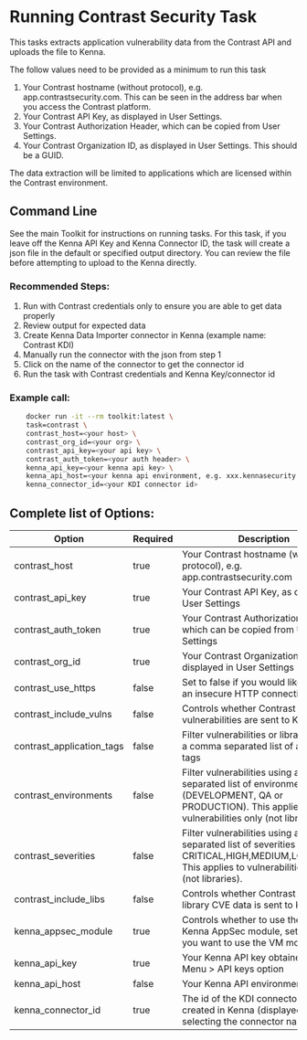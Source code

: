 # Running Contrast Security Task 

This tasks extracts application vulnerability data from the Contrast API and uploads the file to Kenna.

The follow values need to be provided as a minimum to run this task

1. Your Contrast hostname (without protocol), e.g. app.contrastsecurity.com. This can be seen in the address bar when you access the Contrast platform.
1. Your Contrast API Key, as displayed in User Settings.
1. Your Contrast Authorization Header, which can be copied from User Settings.
1. Your Contrast Organization ID, as displayed in User Settings. This should be a GUID.

The data extraction will be limited to applications which are licensed within the Contrast environment.

## Command Line

See the main Toolkit for instructions on running tasks. For this task, if you leave off the Kenna API Key and Kenna Connector ID, the task will create a json file in the default or specified output directory. You can review the file before attempting to upload to the Kenna directly.

### Recommended Steps: 

1. Run with Contrast credentials only to ensure you are able to get data properly
1. Review output for expected data
1. Create Kenna Data Importer connector in Kenna (example name: Contrast KDI) 
1. Manually run the connector with the json from step 1 
1. Click on the name of the connector to get the connector id
1. Run the task with Contrast credentials and Kenna Key/connector id

### Example call: 

```bash 
    docker run -it --rm toolkit:latest \
    task=contrast \
    contrast_host=<your host> \
    contrast_org_id=<your org> \
    contrast_api_key=<your api key> \
    contrast_auth_token=<your auth header> \
    kenna_api_key=<your kenna api key> \
    kenna_api_host=<your kenna api environment, e.g. xxx.kennasecurity.com> \
    kenna_connector_id=<your KDI connector id>
```

## Complete list of Options:

| Option | Required | Description | default |
| --- | --- | --- | --- |
| contrast_host | true | Your Contrast hostname (without protocol), e.g. app.contrastsecurity.com | n/a |
| contrast_api_key | true | Your Contrast API Key, as displayed in User Settings | n/a |
| contrast_auth_token | true | Your Contrast Authorization Header, which can be copied from User Settings | n/a |
| contrast_org_id | true | Your Contrast Organization ID, as displayed in User Settings | n/a |
| contrast_use_https | false | Set to false if you would like to force an insecure HTTP connection | true |
| contrast_include_vulns | false | Controls whether Contrast Assess vulnerabilities are sent to Kenna | true |
| contrast_application_tags | false | Filter vulnerabilities or libraries using a comma separated list of application tags |  |
| contrast_environments | false | Filter vulnerabilities using a comma separated list of environments (DEVELOPMENT, QA or PRODUCTION). This applies to vulnerabilities only (not libraries).  |  |
| contrast_severities | false | Filter vulnerabilities using a comma separated list of severities (e.g. CRITICAL,HIGH,MEDIUM,LOW,NOTE). This applies to vulnerabilities only (not libraries). |  |
| contrast_include_libs | false | Controls whether Contrast OSS library CVE data is sent to Kenna | false |
| kenna_appsec_module | true | Controls whether to use the newer Kenna AppSec module, set to false if you want to use the VM module | true |
| kenna_api_key | true | Your Kenna API key obtained from the Menu > API keys option | n/a |
| kenna_api_host | false | Your Kenna API environment host | api.kennasecurity.com |
| kenna_connector_id | true | The id of the KDI connector you have created in Kenna (displayed when selecting the connector name) | n/a |